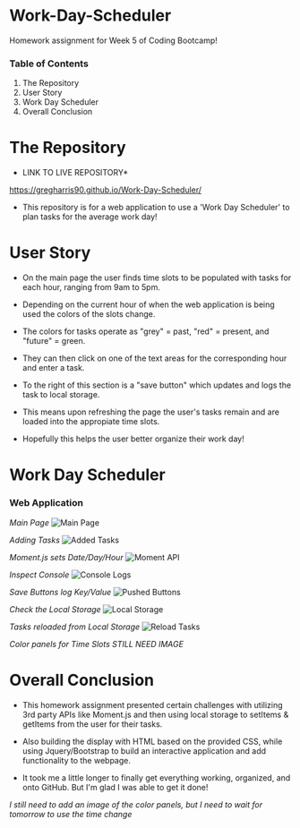 # Work-Day-Scheduler

Homework assignment for Week 5 of Coding Bootcamp!

### Table of Contents 

1) The Repository
2) User Story
3) Work Day Scheduler
4) Overall Conclusion

# The Repository

* LINK TO LIVE REPOSITORY*

https://gregharris90.github.io/Work-Day-Scheduler/

- This repository is for a web application to use a 'Work Day Scheduler' to plan tasks for the average work day!

# User Story

- On the main page the user finds time slots to be populated with tasks for each hour, ranging from 9am to 5pm.

- Depending on the current hour of when the web application is being used the colors of the slots change.

- The colors for tasks operate as "grey" = past, "red" = present, and "future" = green. 

- They can then click on one of the text areas for the corresponding hour and enter a task. 

- To the right of this section is a "save button" which updates and logs the task to local storage.

- This means upon refreshing the page the user's tasks remain and are loaded into the appropiate time slots.

- Hopefully this helps the user better organize their work day!

# Work Day Scheduler

### Web Application

*Main Page*
![Main Page](https://user-images.githubusercontent.com/73864182/106268479-09357900-61e0-11eb-9485-f9aa5fcb0ecd.png)

*Adding Tasks*
![Added Tasks](https://user-images.githubusercontent.com/73864182/106268540-1c484900-61e0-11eb-9c32-b919fd5a2f58.png)

*Moment.js sets Date/Day/Hour*
![Moment API](https://user-images.githubusercontent.com/73864182/106272070-4f410b80-61e5-11eb-9e97-d46eea8d9cb6.png)

*Inspect Console*
![Console Logs](https://user-images.githubusercontent.com/73864182/106268621-37b35400-61e0-11eb-8431-d3b1b2767208.png)

*Save Buttons log Key/Value*
![Pushed Buttons](https://user-images.githubusercontent.com/73864182/106268768-63363e80-61e0-11eb-9ccd-95fcda5f39cd.png)

*Check the Local Storage*
![Local Storage](https://user-images.githubusercontent.com/73864182/106268693-4ac62400-61e0-11eb-85a8-a97bf5754809.png)

*Tasks reloaded from Local Storage*
![Reload Tasks](https://user-images.githubusercontent.com/73864182/106268875-8f51bf80-61e0-11eb-9a21-b2861b84fe35.png)

*Color panels for Time Slots*
*STILL NEED IMAGE*

# Overall Conclusion

- This homework assignment presented certain challenges with utilizing 3rd party APIs like Moment.js and then using local storage to setItems & getItems from the user for their tasks.

- Also building the display with HTML based on the provided CSS, while using Jquery/Bootstrap to build an interactive application and add functionality to the webpage. 

- It took me a little longer to finally get everything working, organized, and onto GitHub. But I'm glad I was able to get it done!

*I still need to add an image of the color panels, but I need to wait for tomorrow to use the time change* 
